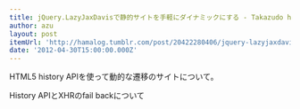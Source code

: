 ```yaml
---
title: jQuery.LazyJaxDavisで静的サイトを手軽にダイナミックにする - Takazudo hamalog
author: azu
layout: post
itemUrl: 'http://hamalog.tumblr.com/post/20422280406/jquery-lazyjaxdavis'
date: '2012-04-30T15:00:00.000Z'
---
```

HTML5 history APIを使って動的な遷移のサイトについて。

History APIとXHRのfail backについて
